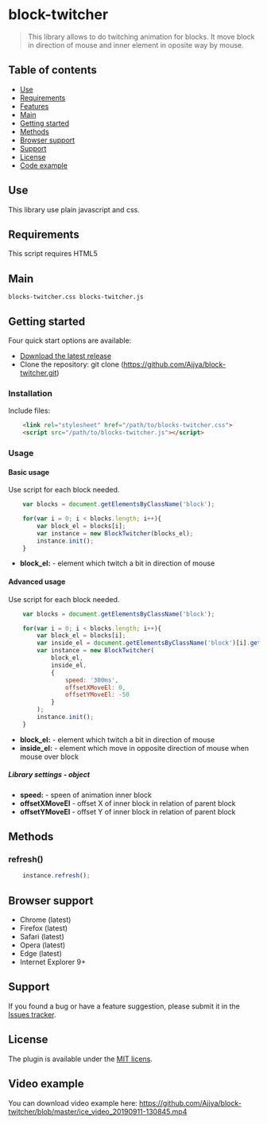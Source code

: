 # block-twitcher
> This library allows to do twitching animation for blocks. It move block in direction of mouse and inner element in oposite way by mouse.
## Table of contents
* [Use](#use)
* [Requirements](#requirements)
* [Features](#features)
* [Main](#main)
* [Getting started](#getting-started)
* [Methods](#methods)
* [Browser support](#browser-support)
* [Support](#support)
* [License](#license)
* [Code example](#code-example)
## Use
This library use plain javascript and css.
## Requirements
This script requires HTML5
## Main
``
	blocks-twitcher.css
	blocks-twitcher.js
``
## Getting started
Four quick start options are available:
* [Download the latest release](https://github.com/Ajjya/block-twitcher.git)
* Clone the repository: git clone (https://github.com/Ajjya/block-twitcher.git)
### Installation
Include files:
```html
	<link rel="stylesheet" href="/path/to/blocks-twitcher.css">
	<script src="/path/to/blocks-twitcher.js"></script>
```
### Usage
#### Basic usage
Use script for each block needed.
```js
	var blocks = document.getElementsByClassName('block');

	for(var i = 0; i < blocks.length; i++){
		var block_el = blocks[i];
		var instance = new BlockTwitcher(blocks_el);
		instance.init();
	}
```
* **block_el:** - element which twitch a bit in direction of mouse
#### Advanced usage
Use script for each block needed.
```js
	var blocks = document.getElementsByClassName('block');

	for(var i = 0; i < blocks.length; i++){
		var block_el = blocks[i];
		var inside_el = document.getElementsByClassName('block')[i].getElementsByClassName("inside_el")[0];
		var instance = new BlockTwitcher(
			block_el,
			inside_el, 
			{
				speed: '300ms',
				offsetXMoveEl: 0,
				offsetYMoveEl: -50
			}
		);
		instance.init();
	}
```
* **block_el:** - element which twitch a bit in direction of mouse
* **inside_el:** - element which move in opposite direction of mouse when mouse over block
##### Library settings - object
* **speed:** - speen of animation inner block
* **offsetXMoveEl** - offset X of inner block in relation of parent block
* **offsetYMoveEl** - offset Y of inner block in relation of parent block
## Methods
### refresh()
```js
	instance.refresh();
```
## Browser support
* Chrome (latest)
* Firefox (latest)
* Safari (latest)
* Opera (latest)
* Edge (latest)
* Internet Explorer 9+
## Support
If you found a bug or have a feature suggestion, please submit it in the [Issues tracker](https://github.com/Ajjya/block-twitcher/issues).
## License
The plugin is available under the [MIT licens](http://opensource.org/licenses/MIT).
## Video example
You can download video example here:
https://github.com/Ajjya/block-twitcher/blob/master/ice_video_20190911-130845.mp4
